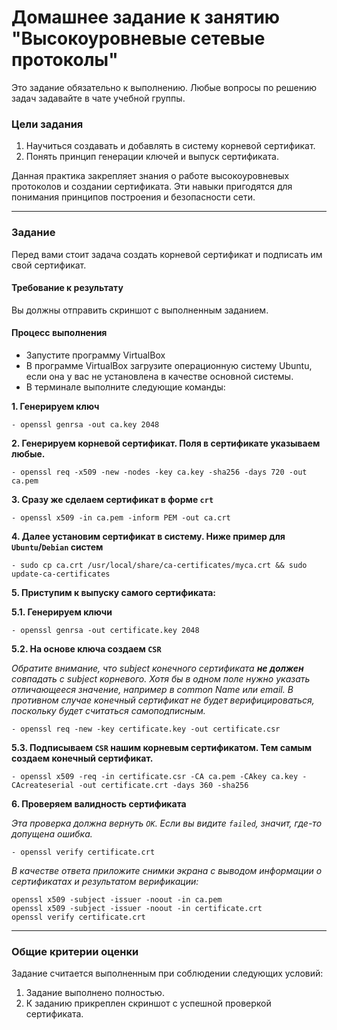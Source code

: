 # Домашнее задание к занятию "Высокоуровневые сетевые протоколы"

Это задание обязательно к выполнению. Любые вопросы по решению задач задавайте в чате учебной группы. 

### Цели задания
1. Научиться создавать и добавлять в систему корневой сертификат.
2. Понять принцип генерации ключей и выпуск сертификата.

Данная практика закрепляет знания о работе высокоуровневых протоколов  и создании сертификата. Эти навыки пригодятся для понимания принципов построения и безопасности сети.

------

### Задание

Перед вами стоит задача создать корневой сертификат и подписать им свой сертификат.

#### Требование к результату
Вы должны отправить скриншот с выполненным заданием.

#### Процесс выполнения
- Запустите программу VirtualBox
- В программе VirtualBox загрузите операционную систему Ubuntu, если она у вас не установлена в качестве основной системы.
- В терминале выполните следующие команды:

**1. Генерируем ключ**

```
- openssl genrsa -out ca.key 2048
```

**2. Генерируем корневой сертификат. Поля в сертификате указываем любые.**

```
- openssl req -x509 -new -nodes -key ca.key -sha256 -days 720 -out ca.pem
```

**3. Сразу же сделаем сертификат в форме `crt`**

```
- openssl x509 -in ca.pem -inform PEM -out ca.crt
```

**4. Далее установим сертификат в систему. Ниже пример для `Ubuntu`/`Debian` систем**

```
- sudo cp ca.crt /usr/local/share/ca-certificates/myca.crt && sudo update-ca-certificates
```

**5. Приступим к выпуску самого сертификата:**

**5.1. Генерируем ключи**

```
- openssl genrsa -out certificate.key 2048
```

**5.2. На основе ключа создаем `CSR`**

*Обратите внимание, что subject конечного сертификата __не должен__ совпадать с subject корневого. Хотя бы в одном поле нужно указать отличающееся значение, например в common Name или email. В противном случае конечный сертификат не будет верифицироваться, поскольку будет считаться самоподписным.*

```
- openssl req -new -key certificate.key -out certificate.csr
```

**5.3. Подписываем `CSR` нашим корневым сертификатом. Тем самым создаем конечный сертификат.**

```
- openssl x509 -req -in certificate.csr -CA ca.pem -CAkey ca.key -CAcreateserial -out certificate.crt -days 360 -sha256
```

**6. Проверяем валидность сертификата**

*Эта проверка должна вернуть `OK`. Если вы видите `failed`, значит, где-то допущена ошибка.*

```
- openssl verify certificate.crt
```


*В качестве ответа приложите снимки экрана с выводом информации о сертификатах и результатом верификации:*
```
openssl x509 -subject -issuer -noout -in ca.pem
openssl x509 -subject -issuer -noout -in certificate.crt
openssl verify certificate.crt
```

------

### Общие критерии оценки
Задание считается выполненным при соблюдении следующих условий:
1. Задание выполнено полностью.
2. К заданию прикреплен скриншот с успешной проверкой сертификата.
